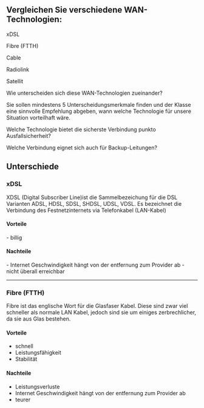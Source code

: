 <h2>Vergleichen Sie verschiedene WAN-Technologien:</h2>

xDSL

Fibre (FTTH)

Cable

Radiolink

Satellit


Wie unterscheiden sich diese WAN-Technologien zueinander?

Sie sollen mindestens 5 Unterscheidungsmerkmale finden und der Klasse eine sinnvolle Empfehlung abgeben, wann welche Technologie für unsere Situation vorteilhaft wäre.

Welche Technologie bietet die sicherste Verbindung punkto Ausfallsicherheit?

Welche Verbindung eignet sich auch für Backup-Leitungen?


<h2>Unterschiede</h2>

<h3>xDSL</h3>

XDSL (Digital Subscriber Line)ist die Sammelbezeichung für die DSL Varianten ADSL, HDSL, SDSL, SHDSL, UDSL, VDSL. Es bezeichnet die Verbindung des Festnetzinternets via Telefonkabel (LAN-Kabel)

<h4>Vorteile</h4>
- billig

<h4>Nachteile</h4>
- Internet Geschwindigkeit hängt von der entfernung zum Provider ab
- nicht überall erreichbar

---

<h3>Fibre (FTTH)</h3>

Fibre ist das englische Wort für die Glasfaser Kabel. Diese sind zwar viel schneller als normale LAN Kabel, jedoch sind sie um einiges zerbrechlicher, da sie aus Glas bestehen.

<h4>Vorteile</h4>

- schnell
- Leistungsfähigkeit
- Stabilität

<h4>Nachteile</h4>

- Leistungsverluste
- Internet Geschwindigkeit hängt von der entfernung zum Provider ab
- teurer
